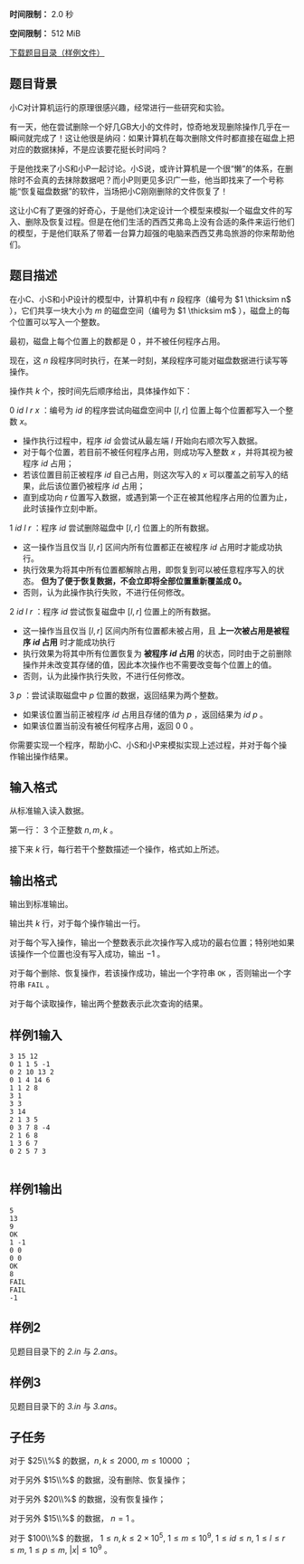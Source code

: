 


**时间限制：** 2.0 秒 


**空间限制：** 512 MiB

[下载题目目录（样例文件）](examples/CSP202112-4.zip)




## 题目背景

小C对计算机运行的原理很感兴趣，经常进行一些研究和实验。

有一天，他在尝试删除一个好几GB大小的文件时，惊奇地发现删除操作几乎在一瞬间就完成了！这让他很是纳闷：如果计算机在每次删除文件时都直接在磁盘上把对应的数据抹掉，不是应该要花挺长时间吗？

于是他找来了小S和小P一起讨论。小S说，或许计算机是一个很“懒”的体系，在删除时不会真的去抹除数据吧？而小P则更见多识广一些，他当即找来了一个号称能“恢复磁盘数据”的软件，当场把小C刚刚删除的文件恢复了！

这让小C有了更强的好奇心，于是他们决定设计一个模型来模拟一个磁盘文件的写入、删除及恢复过程。但是在他们生活的西西艾弗岛上没有合适的条件来运行他们的模型，于是他们联系了带着一台算力超强的电脑来西西艾弗岛旅游的你来帮助他们。

## 题目描述

在小C、小S和小P设计的模型中，计算机中有 $n$ 段程序（编号为 $1 \thicksim n$ ），它们共享一块大小为 $m$ 的磁盘空间（编号为 $1 \thicksim m$ ），磁盘上的每个位置可以写入一个整数。

最初，磁盘上每个位置上的数都是 $0$ ，并不被任何程序占用。

现在，这 $n$ 段程序同时执行，在某一时刻，某段程序可能对磁盘数据进行读写等操作。

操作共 $k$ 个，按时间先后顺序给出，具体操作如下：

$0\ id\ l\ r\ x$ ：编号为 $id$ 的程序尝试向磁盘空间中 $[l,r]$ 位置上每个位置都写入一个整数 $x$。

- 操作执行过程中，程序 $id$ 会尝试从最左端 $l$ 开始向右顺次写入数据。
- 对于每个位置，若目前不被任何程序占用，则成功写入整数 $x$ ，并将其视为被程序 $id$ 占用；
- 若该位置目前正被程序 $id$ 自己占用，则这次写入的 $x$ 可以覆盖之前写入的结果，此后该位置仍被程序 $id$  占用；
- 直到成功向 $r$ 位置写入数据，或遇到第一个正在被其他程序占用的位置为止，此时该操作立刻中断。

$1\ id\ l\ r$ ：程序 $id$ 尝试删除磁盘中 $[l,r]$ 位置上的所有数据。

- 这一操作当且仅当 $[l,r]$ 区间内所有位置都正在被程序 $id$ 占用时才能成功执行。
- 执行效果为将其中所有位置都解除占用，即恢复到可以被任意程序写入的状态。 **但为了便于恢复数据，不会立即将全部位置重新覆盖成 $0$。** 
- 否则，认为此操作执行失败，不进行任何修改。

$2\ id\ l\ r$ ：程序 $id$ 尝试恢复磁盘中 $[l,r]$ 位置上的所有数据。

 - 这一操作当且仅当 $[l,r]$ 区间内所有位置都未被占用，且 **上一次被占用是被程序 $id$ 占用** 时才能成功执行
 - 执行效果为将其中所有位置恢复为 **被程序 $id$ 占用** 的状态，同时由于之前删除操作并未改变其存储的值，因此本次操作也不需要改变每个位置上的值。
 - 否则，认为此操作执行失败，不进行任何修改。

$3\ p$ ：尝试读取磁盘中 $p$ 位置的数据，返回结果为两个整数。

- 如果该位置当前正被程序 $id$ 占用且存储的值为 $p$ ，返回结果为 $id\ p$ 。
- 如果该位置当前没有被任何程序占用，返回 $0\ 0$ 。

你需要实现一个程序，帮助小C、小S和小P来模拟实现上述过程，并对于每个操作输出操作结果。

## 输入格式

从标准输入读入数据。

第一行： $3$ 个正整数 $n,m,k$ 。

接下来 $k$ 行，每行若干个整数描述一个操作，格式如上所述。

## 输出格式

输出到标准输出。

输出共 $k$ 行，对于每个操作输出一行。

对于每个写入操作，输出一个整数表示此次操作写入成功的最右位置；特别地如果该操作一个位置也没有写入成功，输出 $-1$ 。 

对于每个删除、恢复操作，若该操作成功，输出一个字符串 `OK` ，否则输出一个字符串 `FAIL` 。

对于每个读取操作，输出两个整数表示此次查询的结果。








## 样例1输入

```plain
3 15 12
0 1 1 5 -1
0 2 10 13 2
0 1 4 14 6
1 1 2 8
3 1
3 3
3 14
2 1 3 5
0 3 7 8 -4
2 1 6 8
1 3 6 7
0 2 5 7 3


```



## 样例1输出

```plain
5
13
9
OK
1 -1
0 0
0 0
OK
8
FAIL
FAIL
-1

```




## 样例2

见题目目录下的 *2.in* 与 *2.ans*。



## 样例3

见题目目录下的 *3.in* 与 *3.ans*。

## 子任务

对于 $25\\%$ 的数据，$n,k \leq 2000,\ m \leq 10000$ ；

对于另外 $15\\%$ 的数据，没有删除、恢复操作；

对于另外 $20\\%$ 的数据，没有恢复操作；

对于另外 $15\\%$ 的数据， $n=1$ 。

对于 $100\\%$ 的数据， $1 \leq n,k \leq 2 \times 10^5,\ 1\leq m \leq 10^9,\ 1 \leq id \leq n,\ 1 \leq l \leq r \leq m,\ 1 \leq p \leq m,\ |x| \leq 10^9$ 。